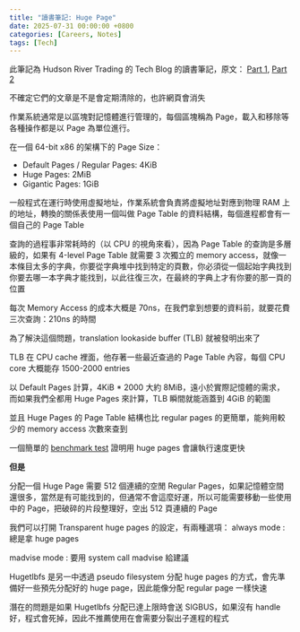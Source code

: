 ```yaml
---
title: "讀書筆記: Huge Page"
date: 2025-07-31 00:00:00 +0800
categories: [Careers, Notes]
tags: [Tech]
---
```


此筆記為 Hudson River Trading 的 Tech Blog 的讀書筆記，原文：
[Part 1](https://www.hudsonrivertrading.com/hrtbeat/low-latency-optimization-part-1/), 
[Part 2](https://www.hudsonrivertrading.com/hrtbeat/low-latency-optimization-part-2/)

不確定它們的文章是不是會定期清除的，也許網頁會消失

作業系統通常是以區塊對記憶體進行管理的，每個區塊稱為 Page，載入和移除等各種操作都是以 Page 為單位進行。

在一個 64-bit x86 的架構下的 Page Size：
- Default Pages / Regular Pages: 4KiB
- Huge Pages: 2MiB  
- Gigantic Pages: 1GiB

一般程式在運行時使用虛擬地址，作業系統會負責將虛擬地址對應到物理 RAM 上的地址，轉換的關係表使用一個叫做 Page Table 的資料結構，每個進程都會有一個自己的 Page Table

查詢的過程事非常耗時的（以 CPU 的視角來看），因為 Page Table 的查詢是多層級的，如果有 4-level Page Table 就需要 3 次獨立的 memory access，就像一本條目太多的字典，你要從字典堆中找到特定的頁數，你必須從一個起始字典找到你要去哪一本字典才能找到，以此往復三次，在最終的字典上才有你要的那一頁的位置

每次 Memory Access 的成本大概是 70ns，在我們拿到想要的資料前，就要花費三次查詢：210ns 的時間

為了解決這個問題，translation lookaside buffer (TLB) 就被發明出來了

TLB 在 CPU cache 裡面，他存著一些最近查過的 Page Table 內容，每個 CPU core 大概能存 1500-2000 entries

以 Default Pages 計算，4KiB * 2000 大約 8MiB，遠小於實際記憶體的需求，而如果我們全都用 Huge Pages 來計算，TLB 瞬間就能涵蓋到 4GiB 的範圍

並且 Huge Pages 的 Page Table 結構也比 regular pages 的更簡單，能夠用較少的 memory access 次數來查到

一個簡單的 [benchmark test](https://github.com/hudson-trading/hrtbeat/blob/master/huge_memory_bench.cpp) 證明用 huge pages 會讓執行速度更快

**但是**

分配一個 Huge Page 需要 512 個連續的空閒 Regular Pages，如果記憶體空間還很多，當然是有可能找到的，但通常不會這麼好運，所以可能需要移動一些使用中的 Page，把破碎的片段整理好，空出 512 頁連續的 Page

我們可以打開 Transparent huge pages 的設定，有兩種選項： 
always mode
: 總是拿 huge pages

madvise mode
: 要用 system call madvise 給建議

Hugetlbfs 是另一中透過 pseudo filesystem 分配 huge pages 的方式，會先準備好一些預先分配好的 huge page，因此能像分配 regular page 一樣快速

潛在的問題是如果 Hugetlbfs 分配已達上限時會送 SIGBUS，如果沒有 handle 好，程式會死掉，因此不推薦使用在會需要分裂出子進程的程式

